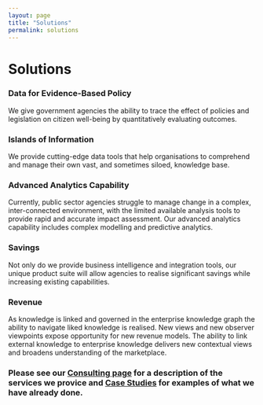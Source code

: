 ```yaml
---
layout: page
title: "Solutions"
permalink: solutions
---
```

# Solutions

### Data for Evidence-Based Policy
We give government agencies the ability to trace the effect of policies and legislation on citizen well-being by quantitatively evaluating outcomes.

### Islands of Information
We provide cutting-edge data tools that help organisations to comprehend and manage their own vast, and sometimes siloed, knowledge base.

### Advanced Analytics Capability
Currently, public sector agencies struggle to manage change in a complex, inter-connected environment, with the limited available analysis tools to provide rapid and accurate impact assessment. Our advanced analytics capability includes complex modelling and predictive analytics.

### Savings
Not only do we provide business intelligence and integration tools, our unique product suite will allow agencies to realise significant savings while increasing existing capabilities.

### Revenue
As knowledge is linked and governed in the enterprise knowledge graph the ability to navigate liked knowledge is realised. New views and new observer viewpoints expose opportunity for new revenue models. The ability to link external knowledge to enterprise knowledge delivers new contextual views and broadens understanding of the marketplace.

### Please see our [Consulting page](/consulting) for a description of the services we provice and [Case Studies](/casestudies) for examples of what we have already done.